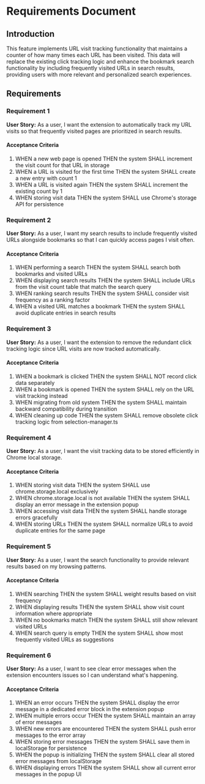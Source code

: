 # Requirements Document

## Introduction

This feature implements URL visit tracking functionality that maintains a counter of how many times each URL has been visited. This data will replace the existing click tracking logic and enhance the bookmark search functionality by including frequently visited URLs in search results, providing users with more relevant and personalized search experiences.

## Requirements

### Requirement 1

**User Story:** As a user, I want the extension to automatically track my URL visits so that frequently visited pages are prioritized in search results.

#### Acceptance Criteria

1. WHEN a new web page is opened THEN the system SHALL increment the visit count for that URL in storage
2. WHEN a URL is visited for the first time THEN the system SHALL create a new entry with count 1
3. WHEN a URL is visited again THEN the system SHALL increment the existing count by 1
4. WHEN storing visit data THEN the system SHALL use Chrome's storage API for persistence

### Requirement 2

**User Story:** As a user, I want my search results to include frequently visited URLs alongside bookmarks so that I can quickly access pages I visit often.

#### Acceptance Criteria

1. WHEN performing a search THEN the system SHALL search both bookmarks and visited URLs
2. WHEN displaying search results THEN the system SHALL include URLs from the visit count table that match the search query
3. WHEN ranking search results THEN the system SHALL consider visit frequency as a ranking factor
4. WHEN a visited URL matches a bookmark THEN the system SHALL avoid duplicate entries in search results

### Requirement 3

**User Story:** As a user, I want the extension to remove the redundant click tracking logic since URL visits are now tracked automatically.

#### Acceptance Criteria

1. WHEN a bookmark is clicked THEN the system SHALL NOT record click data separately
2. WHEN a bookmark is opened THEN the system SHALL rely on the URL visit tracking instead
3. WHEN migrating from old system THEN the system SHALL maintain backward compatibility during transition
4. WHEN cleaning up code THEN the system SHALL remove obsolete click tracking logic from selection-manager.ts

### Requirement 4

**User Story:** As a user, I want the visit tracking data to be stored efficiently in Chrome local storage.

#### Acceptance Criteria

1. WHEN storing visit data THEN the system SHALL use chrome.storage.local exclusively
2. WHEN chrome.storage.local is not available THEN the system SHALL display an error message in the extension popup
3. WHEN accessing visit data THEN the system SHALL handle storage errors gracefully
4. WHEN storing URLs THEN the system SHALL normalize URLs to avoid duplicate entries for the same page

### Requirement 5

**User Story:** As a user, I want the search functionality to provide relevant results based on my browsing patterns.

#### Acceptance Criteria

1. WHEN searching THEN the system SHALL weight results based on visit frequency
2. WHEN displaying results THEN the system SHALL show visit count information where appropriate
3. WHEN no bookmarks match THEN the system SHALL still show relevant visited URLs
4. WHEN search query is empty THEN the system SHALL show most frequently visited URLs as suggestions

### Requirement 6

**User Story:** As a user, I want to see clear error messages when the extension encounters issues so I can understand what's happening.

#### Acceptance Criteria

1. WHEN an error occurs THEN the system SHALL display the error message in a dedicated error block in the extension popup
2. WHEN multiple errors occur THEN the system SHALL maintain an array of error messages
3. WHEN new errors are encountered THEN the system SHALL push error messages to the error array
4. WHEN storing error messages THEN the system SHALL save them in localStorage for persistence
5. WHEN the popup is initializing THEN the system SHALL clear all stored error messages from localStorage
6. WHEN displaying errors THEN the system SHALL show all current error messages in the popup UI